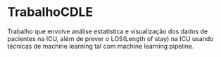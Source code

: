 # TrabalhoCDLE

Trabalho que envolve análise estatística e visualização dos dados de pacientes na ICU, além de prever o LOS(Length of stay) na ICU usando técnicas de machine learning tal com machine learning pipeline.
